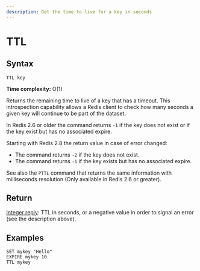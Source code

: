 ```yaml
---
description: Get the time to live for a key in seconds
---
```


# TTL

## Syntax

    TTL key

**Time complexity:** O(1)

Returns the remaining time to live of a key that has a timeout.
This introspection capability allows a Redis client to check how many seconds a
given key will continue to be part of the dataset.

In Redis 2.6 or older the command returns `-1` if the key does not exist or if the key exist but has no associated expire.

Starting with Redis 2.8 the return value in case of error changed:

* The command returns `-2` if the key does not exist.
* The command returns `-1` if the key exists but has no associated expire.

See also the `PTTL` command that returns the same information with milliseconds resolution (Only available in Redis 2.6 or greater).

## Return

[Integer reply](https://redis.io/docs/reference/protocol-spec#resp-integers): TTL in seconds, or a negative value in order to signal an error (see the description above).

## Examples

```cli
SET mykey "Hello"
EXPIRE mykey 10
TTL mykey
```
